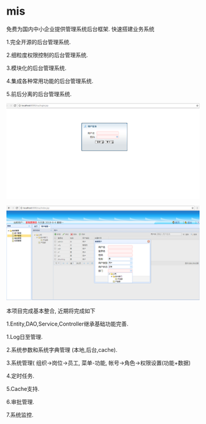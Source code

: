 # mis
免费为国内中小企业提供管理系统后台框架. 快速搭建业务系统

1.完全开源的后台管理系统. 

2.细粒度权限控制的后台管理系统. 

3.模块化的后台管理系统. 

4.集成各种常用功能的后台管理系统.

5.前后分离的后台管理系统.

![image](https://github.com/qinghua79/mis/raw/master/login.png)


![image](https://github.com/qinghua79/mis/raw/master/main.png)
         

本项目完成基本整合, 近期将完成如下

1.Entity,DAO,Service,Controller继承基础功能完善.

1.Log日至管理.

2.系统参数和系统字典管理 (本地,后台,cache).

3.系统管理( 组织->岗位->员工, 菜单-功能, 帐号->角色->权限设置(功能+数据)

4.定时任务.

5.Cache支持. 

6.审批管理.

7.系统监控.

 
